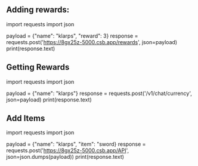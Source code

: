 ## Adding rewards:

import requests
import json

payload = {"name": "klarps", "reward": 3}
response = requests.post('https://8gx25z-5000.csb.app/rewards', json=payload)
print(response.text)

## Getting Rewards
import requests
import json

payload = {"name": "klarps"}
response = requests.post('/v1/chat/currency', json=payload)
print(response.text)

## Add Items
import requests
import json

payload = {"name": "klarps", "item": "sword}
response = requests.post('https://8gx25z-5000.csb.app/API', json=json.dumps(payload))
print(response.text)
